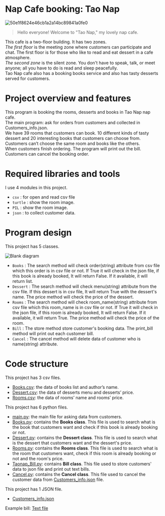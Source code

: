 # Nap Cafe booking: Tao Nap

![50e1f8624e46cb1a2a14bc89841a0fe0](https://user-images.githubusercontent.com/115055033/205586673-e620c4da-5281-42b9-9e3d-7ac8c3732837.gif)

> <p>Hello everyone! Welcome to "Tao Nap," my lovely nap cafe.</p>
This cafe is a two-floor building. It has two zones.</br>
*The first floor* is the meeting zone where customers can participate and chat. The first floor is for those who like to read and eat dessert in a cafe atmosphere.</br> 
*The second zone* is the silent zone. You don't have to speak, talk, or meet anyone; all you have to do is read and sleep peacefully.</br>
Tao Nap cafe also has a booking books service and also has tasty desserts served for customers.</br>

# Project overview and features
This program is booking the rooms, desserts and books in Tao Nap nap cafe.</br>
The main program: ask for orders from customers and collected in Customers_info.json.</br> 
We have 39 rooms that customers can book. 10 different kinds of tasty dessert and 20 interesting books 
that customers can choose from. Customers can’t choose the same room and books like the others.</br>
When customers finish ordering. The program will print out the bill.</br>
Customers can cancel the booking order.</br> 

# Required libraries and tools
I use 4 modules in this project.
* `csv` : for open and read csv file
* `turtle` : show the room image.
* `PIL` : show the room image.
* `json` : to collect customer data.

# Program design  
<p>This project has 5 classes.</p>

![Blank diagram](https://user-images.githubusercontent.com/115055033/205612004-0351a840-e971-48ab-9ecf-c0a4de5d325b.png)

+ `Books` : The search method will check order(string) attribute from csv file which this order is in csv file or not. If True it will check in the json file, if this book is already booked, It will return False. If it available, it will return list.
+ `Dessert` : The search method will check menu(string) attribute from the csv file. If this dessert is in csv file, It will return True with the dessert's name. The price method will check the price of the dessert.
+ `Rooms` : The search method will check room_name(string) attribute from csv file which this room_name is in csv file or not. If True it will check in the json file, if this room is already booked, It will return False. If it available, it will return True. The price method will check the price of the room.
+ `Bill` : The store method store customer's booking data. The print_bill method will print out each customer bill.
+ `Cancel` : The cancel method will delete data of customer who is name(string) attribute.

# Code structure
This project has 3 csv files.
* [Books.csv](https://github.com/1stChaS/TaoNap/blob/7bc6318714b8598143e0d31af8196ad52741a1da/Books.csv): the data of books list and author’s name.
* [Dessert.csv](https://github.com/1stChaS/TaoNap/blob/3e7ff15e8014863ef8edebe011f40506d36b3b2c/Dessert.csv): the data of desserts menu and desserts’ price.
* [Rooms.csv](https://github.com/1stChaS/TaoNap/blob/3e7ff15e8014863ef8edebe011f40506d36b3b2c/Rooms.csv): the data of rooms’ name and rooms’ price.

<p>This project has 6 python files.</p>

* [main.py](https://github.com/1stChaS/TaoNap/blob/3e7ff15e8014863ef8edebe011f40506d36b3b2c/main.py): the main file for asking data from customers.
* [Books.py](https://github.com/1stChaS/TaoNap/blob/3e7ff15e8014863ef8edebe011f40506d36b3b2c/Books.py): contains the **Books class**. This file is used to search what is the book 
            that customers want and check if this book is already booking or not.
* [Dessert.py](https://github.com/1stChaS/TaoNap/blob/9283f69a88d5c3eebffe449eb5e96d10ac8dfa31/Dessert.py): contains the **Dessert class**. This file is used to search what is the dessert 
            that customers want and the dessert's price.
* [Rooms.py](https://github.com/1stChaS/TaoNap/blob/9283f69a88d5c3eebffe449eb5e96d10ac8dfa31/Rooms.py): contains the **Rooms class**. This file is used to search what is the room 
            that customers want, check if this room is already booking or not and the room's price.
* [Taonap_Bill.py](https://github.com/1stChaS/TaoNap/blob/9283f69a88d5c3eebffe449eb5e96d10ac8dfa31/Taonap_Bill.py): contains **Bill class**. This file used to store customers' data to json file and print out text bills.
* [Cancel.py](https://github.com/1stChaS/TaoNap/blob/9283f69a88d5c3eebffe449eb5e96d10ac8dfa31/Cancel.py): contains the **Cancel class**. This file used to cancel the customer data from [Customers_info.json](https://github.com/1stChaS/TaoNap/blob/9283f69a88d5c3eebffe449eb5e96d10ac8dfa31/Customers_info.json) file.

<p>This project has 1 JSON file.</p>

* [Customers_info.json](https://github.com/1stChaS/TaoNap/blob/9283f69a88d5c3eebffe449eb5e96d10ac8dfa31/Customers_info.json)

Example bill: 
[Text file](https://github.com/1stChaS/TaoNap/blob/1553ee82b97bd139eb010e8b9af17ce9836a7fd2/lady04-Dec-2022_00:08:28.txt)     
